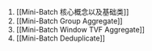 1. [[Mini-Batch 核心概念以及基础类]]
2. [[Mini-Batch Group Aggregate]]
3. [[Mini-Batch Window TVF Aggregate]]
4. [[Mini-Batch Deduplicate]]